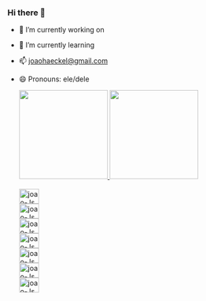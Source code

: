 ### Hi there 👋


- 🔭 I’m currently working on 
- 🌱 I’m currently learning 
- 📫 joaohaeckel@gmail.com 
- 😄 Pronouns: ele/dele

  <div>
        <!-- Colocando a 1 tabela - GitHub Stats -->
  <a href="https://github.com/anuraghazra/github-readme-stats">
        <img height="180em"
            src="https://github-readme-stats.vercel.app/api/pin/?username=JvHaeckel&repo=github-readme-stats&show_icons=true&theme=aura&include_all_commits=true&count_private=true"
            alt="">
        <!-- Colocando a 2 tabela - Most Used Languages -->
        <img height="180em"
            src="http://github-readme-stats.vercel.app/api/top-langs/?username=JvHaeckel&layout=compact&langs_count=16&theme=aura">
    </div>
    <!-- Colocando os icons-->
    <div>
        <link rel="stylesheet" href="https://cdn.jsdelivr.net/gh/devicons/devicon@v2.15.1/devicon.min.css">
    </div>

    <div style="display: inline_block;"> <br>
        <img height="30" width="40" align="center"
            src="https://cdn.jsdelivr.net/gh/devicons/devicon/icons/angularjs/angularjs-original.svg" alt="joao-Js">

    </div>
    <div style="display: inline_block;"> 
        <img height="30" width="40" align="center" src="https://cdn.jsdelivr.net/gh/devicons/devicon/icons/canva/canva-original.svg"
            alt="joao-Js">

    </div>
    <div style="display: inline_block;"> 
        <img height="30" width="40" align="center"
             src="https://cdn.jsdelivr.net/gh/devicons/devicon/icons/css3/css3-original.svg"
            alt="joao-Js">

    </div>
    <div style="display: inline_block;"> 
        <img height="30" width="40" src="https://cdn.jsdelivr.net/gh/devicons/devicon/icons/docker/docker-original.svg"
            alt="joao-Js">

    </div>
    <div style="display: inline_block;"> 
        <img height="30" width="40" src="https://cdn.jsdelivr.net/gh/devicons/devicon/icons/gitlab/gitlab-original.svg"
            alt="joao-Js">

    </div>
    <div style="display: inline_block;"> 
        <img height="30" width="40" src="https://cdn.jsdelivr.net/gh/devicons/devicon/icons/html5/html5-original.svg"
            alt="joao-Js">

    </div>
    <div style="display: inline_block;"> 
        <img height="30" width="40" src="https://cdn.jsdelivr.net/gh/devicons/devicon/icons/java/java-original.svg"
            alt="joao-Js">

    </div>

   
